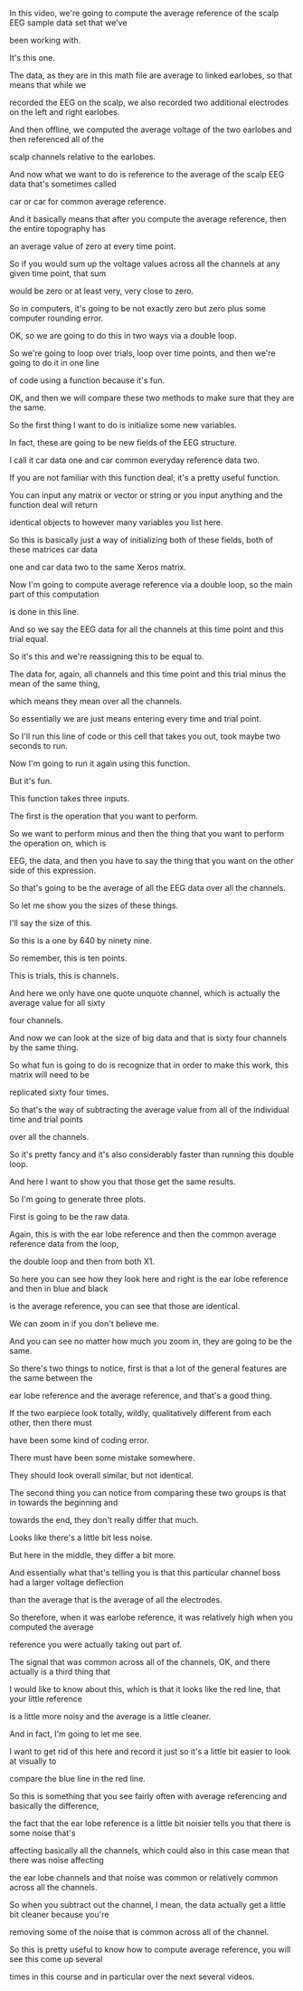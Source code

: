 In this video, we're going to compute the average reference of the scalp EEG sample data set that we've

been working with.

It's this one.

The data, as they are in this math file are average to linked earlobes, so that means that while we

recorded the EEG on the scalp, we also recorded two additional electrodes on the left and right earlobes.

And then offline, we computed the average voltage of the two earlobes and then referenced all of the

scalp channels relative to the earlobes.

And now what we want to do is reference to the average of the scalp EEG data that's sometimes called

car or car for common average reference.

And it basically means that after you compute the average reference, then the entire topography has

an average value of zero at every time point.

So if you would sum up the voltage values across all the channels at any given time point, that sum

would be zero or at least very, very close to zero.

So in computers, it's going to be not exactly zero but zero plus some computer rounding error.

OK, so we are going to do this in two ways via a double loop.

So we're going to loop over trials, loop over time points, and then we're going to do it in one line

of code using a function because it's fun.

OK, and then we will compare these two methods to make sure that they are the same.

So the first thing I want to do is initialize some new variables.

In fact, these are going to be new fields of the EEG structure.

I call it car data one and car common everyday reference data two.

If you are not familiar with this function deal, it's a pretty useful function.

You can input any matrix or vector or string or you input anything and the function deal will return

identical objects to however many variables you list here.

So this is basically just a way of initializing both of these fields, both of these matrices car data

one and car data two to the same Xeros matrix.

Now I'm going to compute average reference via a double loop, so the main part of this computation

is done in this line.

And so we say the EEG data for all the channels at this time point and this trial equal.

So it's this and we're reassigning this to be equal to.

The data for, again, all channels and this time point and this trial minus the mean of the same thing,

which means they mean over all the channels.

So essentially we are just means entering every time and trial point.

So I'll run this line of code or this cell that takes you out, took maybe two seconds to run.

Now I'm going to run it again using this function.

But it's fun.

This function takes three inputs.

The first is the operation that you want to perform.

So we want to perform minus and then the thing that you want to perform the operation on, which is

EEG, the data, and then you have to say the thing that you want on the other side of this expression.

So that's going to be the average of all the EEG data over all the channels.

So let me show you the sizes of these things.

I'll say the size of this.

So this is a one by 640 by ninety nine.

So remember, this is ten points.

This is trials, this is channels.

And here we only have one quote unquote channel, which is actually the average value for all sixty

four channels.

And now we can look at the size of big data and that is sixty four channels by the same thing.

So what fun is going to do is recognize that in order to make this work, this matrix will need to be

replicated sixty four times.

So that's the way of subtracting the average value from all of the individual time and trial points

over all the channels.

So it's pretty fancy and it's also considerably faster than running this double loop.

And here I want to show you that those get the same results.

So I'm going to generate three plots.

First is going to be the raw data.

Again, this is with the ear lobe reference and then the common average reference data from the loop,

the double loop and then from both X1.

So here you can see how they look here and right is the ear lobe reference and then in blue and black

is the average reference, you can see that those are identical.

We can zoom in if you don't believe me.

And you can see no matter how much you zoom in, they are going to be the same.

So there's two things to notice, first is that a lot of the general features are the same between the

ear lobe reference and the average reference, and that's a good thing.

If the two earpiece look totally, wildly, qualitatively different from each other, then there must

have been some kind of coding error.

There must have been some mistake somewhere.

They should look overall similar, but not identical.

The second thing you can notice from comparing these two groups is that in towards the beginning and

towards the end, they don't really differ that much.

Looks like there's a little bit less noise.

But here in the middle, they differ a bit more.

And essentially what that's telling you is that this particular channel boss had a larger voltage deflection

than the average that is the average of all the electrodes.

So therefore, when it was earlobe reference, it was relatively high when you computed the average

reference you were actually taking out part of.

The signal that was common across all of the channels, OK, and there actually is a third thing that

I would like to know about this, which is that it looks like the red line, that your little reference

is a little more noisy and the average is a little cleaner.

And in fact, I'm going to let me see.

I want to get rid of this here and record it just so it's a little bit easier to look at visually to

compare the blue line in the red line.

So this is something that you see fairly often with average referencing and basically the difference,

the fact that the ear lobe reference is a little bit noisier tells you that there is some noise that's

affecting basically all the channels, which could also in this case mean that there was noise affecting

the ear lobe channels and that noise was common or relatively common across all the channels.

So when you subtract out the channel, I mean, the data actually get a little bit cleaner because you're

removing some of the noise that is common across all of the channel.

So this is pretty useful to know how to compute average reference, you will see this come up several

times in this course and in particular over the next several videos.